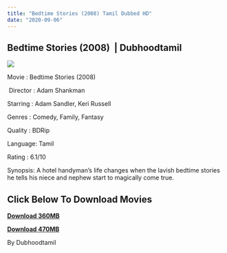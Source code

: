 ```yaml
---
title: "Bedtime Stories (2008) Tamil Dubbed HD"
date: "2020-09-06"
---
```


## Bedtime Stories (2008)  | Dubhoodtamil

[![](https://1.bp.blogspot.com/-1UL8sEweloo/X1Sf62dG8hI/AAAAAAAACT0/2h2enWmTpx86sm7iF_-Gv9SR-AQBP82ggCNcBGAsYHQ/w335-h500/5dad1ba9b891b9a5f68ef58f3ad4fdd8.jpg)](https://1.bp.blogspot.com/-1UL8sEweloo/X1Sf62dG8hI/AAAAAAAACT0/2h2enWmTpx86sm7iF_-Gv9SR-AQBP82ggCNcBGAsYHQ/s1593/5dad1ba9b891b9a5f68ef58f3ad4fdd8.jpg)

Movie : Bedtime Stories (2008)

 Director : Adam Shankman 

Starring : Adam Sandler, Keri Russell 

Genres : Comedy, Family, Fantasy 

Quality : BDRip 

Language: Tamil 

Rating : 6.1/10

Synopsis: A hotel handyman’s life changes when the lavish bedtime stories he tells his niece and nephew start to magically come true.

## **Click Below To Download Movies**

**[Download 360MB](https://oncehelp.com/bedtime-stories-1)**

**[Download 470MB](https://oncehelp.com/bedtime-stories-2)**

By Dubhoodtamil
